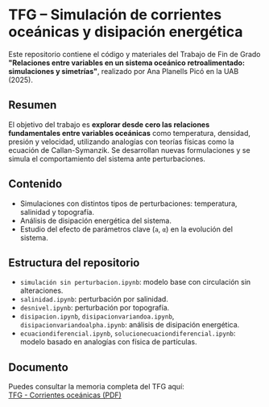 # TFG – Simulación de corrientes oceánicas y disipación energética

Este repositorio contiene el código y materiales del Trabajo de Fin de Grado **"Relaciones entre variables en un sistema oceánico retroalimentado: simulaciones y simetrías"**, realizado por Ana Planells Picó en la UAB (2025).

## Resumen

El objetivo del trabajo es **explorar desde cero las relaciones fundamentales entre variables oceánicas** como temperatura, densidad, presión y velocidad, utilizando analogías con teorías físicas como la ecuación de Callan-Symanzik. Se desarrollan nuevas formulaciones y se simula el comportamiento del sistema ante perturbaciones.

## Contenido

- Simulaciones con distintos tipos de perturbaciones: temperatura, salinidad y topografía.
- Análisis de disipación energética del sistema.
- Estudio del efecto de parámetros clave (`a`, `α`) en la evolución del sistema.

## Estructura del repositorio

- `simulación sin perturbacion.ipynb`: modelo base con circulación sin alteraciones.
- `salinidad.ipynb`: perturbación por salinidad.
- `desnivel.ipynb`: perturbación por topografía.
- `disipacion.ipynb`, `disipacionvariandoa.ipynb`, `disipacionvariandoalpha.ipynb`: análisis de disipación energética.
- `ecuaciondiferencial.ipynb`, `solucionecuaciondiferencial.ipynb`: modelo basado en analogías con física de partículas.

## Documento

Puedes consultar la memoria completa del TFG aquí:  
 [TFG - Corrientes oceánicas (PDF)](https://github.com/AnaPlanells/TFG-Corrientes-oceanicas.git)

